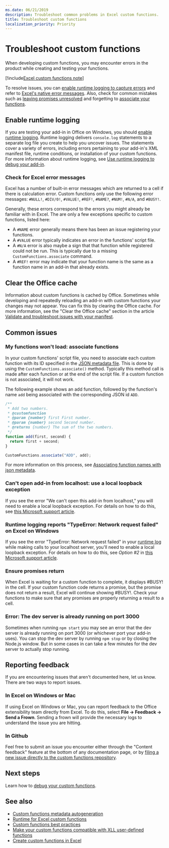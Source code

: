 ```yaml
---
ms.date: 06/21/2019
description: Troubleshoot common problems in Excel custom functions.
title: Troubleshoot custom functions
localization_priority: Priority
---
```

# Troubleshoot custom functions

When developing custom functions, you may encounter errors in the product while creating and testing your functions.

[!include[Excel custom functions note](../includes/excel-custom-functions-note.md)]

To resolve issues, you can [enable runtime logging to capture errors](#enable-runtime-logging) and refer to [Excel's native error messages](#check-for-excel-error-messages). Also, check for common mistakes such as [leaving promises unresolved](#ensure-promises-return) and forgetting to [associate your functions](#my-functions-wont-load-associate-functions).

## Enable runtime logging

If you are testing your add-in in Office on Windows, you should [enable runtime logging](/office/dev/add-ins/testing/troubleshoot-manifest#use-runtime-logging-to-debug-your-add-in). Runtime logging delivers `console.log` statements to a separate log file you create to help you uncover issues. The statements cover a variety of errors, including errors pertaining to your add-in's XML manifest file, runtime conditions, or installation of your custom functions.  For more information about runtime logging, see [Use runtime logging to debug your add-in](/office/dev/add-ins/testing/troubleshoot-manifest#use-runtime-logging-to-debug-your-add-in).  

### Check for Excel error messages

Excel has a number of built-in error messages which are returned to a cell if there is calculation error. Custom functions only use the following error messages: `#NULL!`, `#DIV/0!`, `#VALUE!`, `#REF!`, `#NAME?`, `#NUM!`, `#N/A`, and `#BUSY!`.

Generally, these errors correspond to the errors you might already be familiar with in Excel. The are only a few exceptions specific to custom functions, listed here:

- A `#NAME` error generally means there has been an issue registering your functions.
- A `#VALUE` error typically indicates an error in the functions' script file.
- A `#N/A` error is also maybe a sign that that function while registered could not be run. This is typically due to a missing `CustomFunctions.associate` command.
- A `#REF!` error may indicate that your function name is the same as a function name in an add-in that already exists.

## Clear the Office cache

Information about custom functions is cached by Office. Sometimes while developing and repeatedly reloading an add-in with custom functions your changes may not appear. You can fix this by clearing the Office cache. For more information, see the "Clear the Office cache" section in the article [Validate and troubleshoot issues with your manifest](../testing/troubleshoot-manifest.md#clear-the-office-cache).

## Common issues

### My functions won't load: associate functions

In your custom functions' script file, you need to associate each custom function with its ID specified in the [JSON metadata file](custom-functions-json.md). This is done by using the `CustomFunctions.associate()` method. Typically this method call is made after each function or at the end of the script file. If a custom function is not associated, it will not work.

The following example shows an add function, followed by the function's name `add` being associated with the corresponding JSON id `ADD`.

```js
/**
 * Add two numbers.
 * @customfunction
 * @param {number} first First number.
 * @param {number} second Second number.
 * @returns {number} The sum of the two numbers.
 */
function add(first, second) {
  return first + second;
}

CustomFunctions.associate("ADD", add);
```

For more information on this process, see [Associating function names with json metadata](/office/dev/add-ins/excel/custom-functions-best-practices#associating-function-names-with-json-metadata).

### Can't open add-in from localhost: use a local loopback exception

If you see the error "We can't open this add-in from localhost," you will need to enable a local loopback exception. For details on how to do this, see [this Microsoft support article](https://support.microsoft.com/en-us/help/4490419/local-loopback-exemption-does-not-work).

### Runtime logging reports "TypeError: Network request failed" on Excel on Windows

If you see the error "TypeError: Network request failed" in your [runtime log](custom-functions-troubleshooting.md#enable-runtime-logging) while making calls to your localhost server, you'll need to enable a local loopback exception. For details on how to do this, see *Option #2* in [this Microsoft support article](https://support.microsoft.com/en-us/help/4490419/local-loopback-exemption-does-not-work).

### Ensure promises return

When Excel is waiting for a custom function to complete, it displays #BUSY! in the cell. If your custom function code returns a promise, but the promise does not return a result, Excel will continue showing #BUSY!. Check your functions to make sure that any promises are properly returning a result to a cell.

### Error: The dev server is already running on port 3000

Sometimes when running `npm start` you may see an error that the dev server is already running on port 3000 (or whichever port your add-in uses). You can stop the dev server by running `npm stop` or by closing the Node.js window. But in some cases in can take a few minutes for the dev server to actually stop running.

## Reporting feedback

If you are encountering issues that aren't documented here, let us know. There are two ways to report issues.

### In Excel on Windows or Mac

If using Excel on Windows or Mac, you can report feedback to the Office extensibility team directly from Excel. To do this, select **File -> Feedback -> Send a Frown**. Sending a frown will provide the necessary logs to understand the issue you are hitting.

### In Github

Feel free to submit an issue you encounter either through the "Content feedback" feature at the bottom of any documentation page, or by [filing a new issue directly to the custom functions repository](https://github.com/OfficeDev/Excel-Custom-Functions/issues).

## Next steps
Learn how to [debug your custom functions](custom-functions-debugging.md).

## See also

* [Custom functions metadata autogeneration](custom-functions-json-autogeneration.md)
* [Runtime for Excel custom functions](custom-functions-runtime.md)
* [Custom functions best practices](custom-functions-best-practices.md)
* [Make your custom functions compatible with XLL user-defined functions](make-custom-functions-compatible-with-xll-udf.md)
* [Create custom functions in Excel](custom-functions-overview.md)
